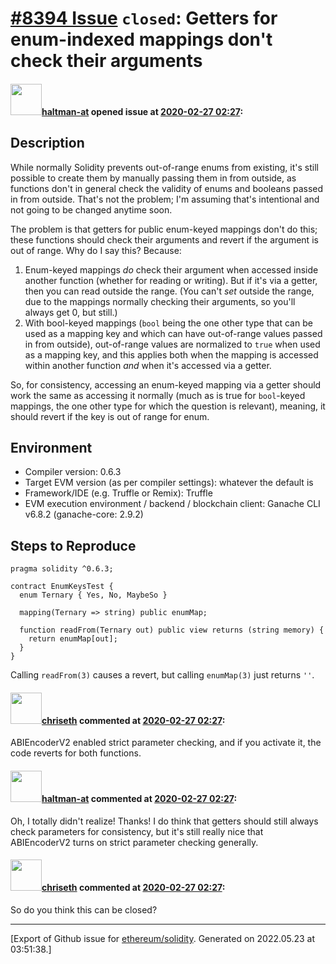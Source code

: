 # [\#8394 Issue](https://github.com/ethereum/solidity/issues/8394) `closed`: Getters for enum-indexed mappings don't check their arguments

#### <img src="https://avatars.githubusercontent.com/u/35589221?v=4" width="50">[haltman-at](https://github.com/haltman-at) opened issue at [2020-02-27 02:27](https://github.com/ethereum/solidity/issues/8394):

## Description

While normally Solidity prevents out-of-range enums from existing, it's still possible to create them by manually passing them in from outside, as functions don't in general check the validity of enums and booleans passed in from outside.  That's not the problem; I'm assuming that's intentional and not going to be changed anytime soon.

The problem is that getters for public enum-keyed mappings don't do this; these functions should check their arguments and revert if the argument is out of range.  Why do I say this?  Because:

1. Enum-keyed mappings *do* check their argument when accessed inside another function (whether for reading or writing).  But if it's via a getter, then you can read outside the range.  (You can't *set* outside the range, due to the mappings normally checking their arguments, so you'll always get 0, but still.)
2. With bool-keyed mappings (`bool` being the one other type that can be used as a mapping key and which can have out-of-range values passed in from outside), out-of-range values are normalized to `true` when used as a mapping key, and this applies both when the mapping is accessed within another function *and* when it's accessed via a getter.

So, for consistency, accessing an enum-keyed mapping via a getter should work the same as accessing it normally (much as is true for `bool`-keyed mappings, the one other type for which the question is relevant), meaning, it should revert if the key is out of range for enum.

## Environment

- Compiler version: 0.6.3
- Target EVM version (as per compiler settings): whatever the default is
- Framework/IDE (e.g. Truffle or Remix): Truffle
- EVM execution environment / backend / blockchain client: Ganache CLI v6.8.2 (ganache-core: 2.9.2)

## Steps to Reproduce

```
pragma solidity ^0.6.3;

contract EnumKeysTest {
  enum Ternary { Yes, No, MaybeSo }

  mapping(Ternary => string) public enumMap;

  function readFrom(Ternary out) public view returns (string memory) {
    return enumMap[out];
  }
}
```

Calling `readFrom(3)` causes a revert, but calling `enumMap(3)` just returns `''`.

#### <img src="https://avatars.githubusercontent.com/u/9073706?v=4" width="50">[chriseth](https://github.com/chriseth) commented at [2020-02-27 02:27](https://github.com/ethereum/solidity/issues/8394#issuecomment-591943254):

ABIEncoderV2 enabled strict parameter checking, and if you activate it, the code reverts for both functions.

#### <img src="https://avatars.githubusercontent.com/u/35589221?v=4" width="50">[haltman-at](https://github.com/haltman-at) commented at [2020-02-27 02:27](https://github.com/ethereum/solidity/issues/8394#issuecomment-592037502):

Oh, I totally didn't realize!  Thanks!  I do think that getters should still always check parameters for consistency, but it's still really nice that ABIEncoderV2 turns on strict parameter checking generally.

#### <img src="https://avatars.githubusercontent.com/u/9073706?v=4" width="50">[chriseth](https://github.com/chriseth) commented at [2020-02-27 02:27](https://github.com/ethereum/solidity/issues/8394#issuecomment-598185700):

So do you think this can be closed?


-------------------------------------------------------------------------------



[Export of Github issue for [ethereum/solidity](https://github.com/ethereum/solidity). Generated on 2022.05.23 at 03:51:38.]
